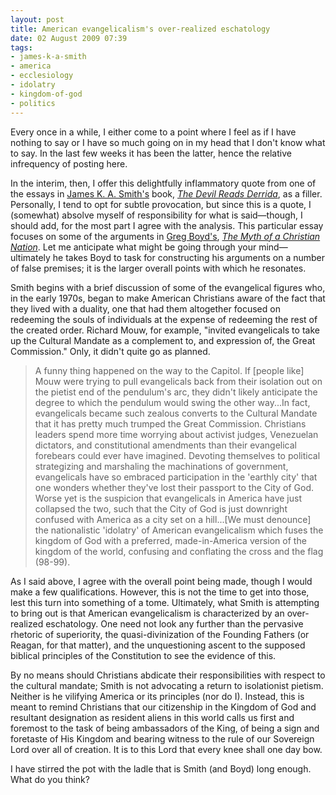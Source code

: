 ```yaml
---
layout: post
title: American evangelicalism's over-realized eschatology
date: 02 August 2009 07:39
tags:
- james-k-a-smith
- america
- ecclesiology
- idolatry
- kingdom-of-god
- politics
---
```

Every once in a while, I either come to a point where I feel as if I have nothing to say or I have so much going on in my head that I don't know what to say.  In the last few weeks it has been the latter, hence the relative infrequency of posting here.

In the interim, then, I offer this delightfully inflammatory quote from one of the essays in <a href="http://www.jameskasmith.com/">James K. A. Smith's</a> book, <a href="http://www.amazon.com/dp/0802864074?tag=jameskasmithc-20&amp;camp=213381&amp;creative=390973&amp;linkCode=as4&amp;creativeASIN=0802864074&amp;adid=0EP91NN55B4YDS42TN56&amp;"><span style="font-style: italic;">The Devil Reads Derrida</span></a>, as a filler.  Personally, I tend to opt for subtle provocation, but since this is a quote, I (somewhat) absolve myself of responsibility for what is said&mdash;though, I should add, for the most part I agree with the analysis.  This particular essay focuses on some of the arguments in <a href="http://www.gregboyd.org/">Greg Boyd's</a>,  <a href="http://www.amazon.com/Myth-Christian-Nation-Political-Destroying/dp/0310267307"><span style="font-style: italic;">The Myth of a Christian Nation</span></a>.  Let me anticipate what might be going through your mind&mdash;ultimately he takes Boyd to task for constructing his arguments on a number of false premises; it is the larger overall points with which he resonates.

Smith begins with a brief discussion of some of the evangelical figures who, in the early 1970s, began to make American Christians aware of the fact that they lived with a duality, one that had them altogether focused on redeeming the souls of individuals at the expense of redeeming the rest of the created order.  Richard Mouw, for example, "invited evangelicals to take up the Cultural Mandate as a complement to, and expression of, the Great Commission."  Only, it didn't quite go as planned.
<blockquote>
A funny thing happened on the way to the Capitol.  If [people like] Mouw were trying to pull evangelicals back from their isolation out on the pietist end of the pendulum's arc, they didn't likely anticipate the degree to which the pendulum would swing the other way...In fact, evangelicals became such zealous converts to the Cultural Mandate that it has pretty much trumped the Great Commission.  Christians leaders spend more time worrying about activist judges, Venezuelan dictators, and constitutional amendments than their evangelical forebears could ever have imagined.  Devoting themselves to political strategizing and marshaling the machinations of government, evangelicals have so embraced participation in the 'earthly city' that one wonders whether they've lost their passport to the City of God.  Worse yet is the suspicion that evangelicals in America have just collapsed the two, such that the City of God is just downright confused with America as a city set on a hill...[We must denounce] the nationalistic 'idolatry' of American evangelicalism which fuses the kingdom of God with a preferred, made-in-America version of the kingdom of the world, confusing and conflating the cross and the flag (98-99).
</blockquote>

As I said above, I agree with the overall point being made, though I would make a few qualifications.  However, this is not the time to get into those, lest this turn into something of a tome.  Ultimately, what Smith is attempting to bring out is that American evangelicalism is characterized by an over-realized eschatology.  One need not look any further than the pervasive rhetoric of superiority, the quasi-divinization of the Founding Fathers (or Reagan, for that matter), and the unquestioning ascent to the supposed biblical principles of the Constitution to see the evidence of this.

By no means should Christians abdicate their responsibilities with respect to the cultural mandate; Smith is not advocating a return to isolationist pietism.  Neither is he vilifying America or its principles (nor do I).  Instead, this is meant to remind Christians that our citizenship in the Kingdom of God and resultant designation as resident aliens in this world calls us first and foremost to the task of being ambassadors of the King, of being a sign and foretaste of His Kingdom and bearing witness to the rule of our Sovereign Lord over all of creation.  It is to this Lord that every knee shall one day bow.

I have stirred the pot with the ladle that is Smith (and Boyd) long enough.  What do you think?
